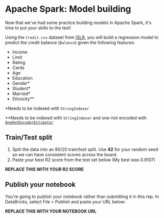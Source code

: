 # Apache Spark: Model building

Now that we've had some practice building models in Apache Spark, it's time to put your skills to the test!

Using the `Credit.csv` dataset from [ISLR](http://www-bcf.usc.edu/~gareth/ISL/data.html), you will build a regression model to predict the credit balance (`Balance`) given the following features:

- Income
- Limit
- Rating
- Cards
- Age
- Education
- Gender*
- Student*
- Married*
- Ethnicity**

*Needs to be indexed with `StringIndexer`

**Needs to be indexed with `StringIndexer` and one-hot encoded with [`OneHotEncoderEstimator`](http://spark.apache.org/docs/latest/ml-features.html#onehotencoderestimator)


## Train/Test split
1. Split the data into an 80/20 train/test split. Use **42** for your random seed so we can have consistent scores across the board.
2. Paste your best R2 score from the test set below (My best was 0.9107)

**REPLACE THIS WITH YOUR R2 SCORE**

## Publish your notebook
You're going to publish your notebook rather than submitting it in this rep. In DataBricks, select File > Publish and paste your URL below:

**REPLACE THIS WITH YOUR NOTEBOOK URL**
